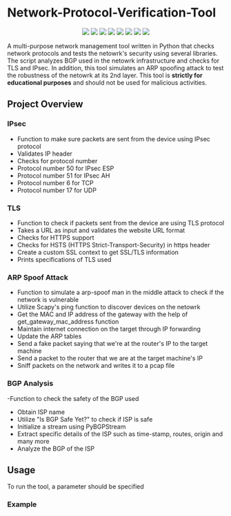 # Network-Protocol-Verification-Tool

<p align="center">
  <img src="https://img.shields.io/badge/language-python-blue.svg">
  <img src="https://img.shields.io/badge/library-Scapy-green.svg">
  <img src="https://img.shields.io/badge/library-Socket-yellow.svg">
  <img src="https://img.shields.io/badge/library-SSL-orange.svg">
  <img src="https://img.shields.io/badge/library-Time-lightgrey.svg">
  <img src="https://img.shields.io/badge/library-Threading-blueviolet.svg">
  <img src="https://img.shields.io/badge/library-PyBGPStream-brightgreen.svg">
  <img src="https://img.shields.io/badge/library-pytz-lightblue.svg">
</p>

A multi-purpose network management tool written in Python that checks network protocols and tests the netowrk's security using several libraries. The script analyzes BGP used in the netowrk infrastructure and checks for TLS and IPsec. In addition, this tool simulates an ARP spoofing attack to test the robustness of the netowrk at its 2nd layer. This tool is **strictly for educational purposes** and should not be used for malicious activities.

## Project Overview

### **IPsec**
  - Function to make sure packets are sent from the device using IPsec protocol
  - Validates IP header
  - Checks for protocol number
  - Protocol number 50 for IPsec ESP
  - Protocol number 51 for IPsec AH
  - Protocol number 6 for TCP
  - Protocol number 17 for UDP

### **TLS**
  - Function to check if packets sent from the device are using TLS protocol
  - Takes a URL as input and validates the website URL format
  - Checks for HTTPS support
  - Checks for HSTS (HTTPS Strict-Transport-Security) in https header
  - Create a custom SSL context to get SSL/TLS information
  - Prints specifications of TLS used

### **ARP Spoof Attack**
  - Function to simulate a arp-spoof man in the middle attack to check if the network is vulnerable
  - Utilize Scapy's ping function to discover devices on the netowrk
  - Get the MAC and IP address of the gateway with the help of get_gateway_mac_address function
  - Maintain internet connection on the target through IP forwarding
  - Update the ARP tables
  - Send a fake packet saying that we're at the router's IP to the target machine
  - Send a packet to the router that we are at the target machine's IP
  - Sniff packets on the network and writes it to a pcap file

### **BGP Analysis**
  -Function to check the safety of the BGP used
  - Obtain ISP name
  - Utilize "Is BGP Safe Yet?" to check if ISP is safe
  - Initialize a stream using PyBGPStream
  - Extract specific details of the ISP such as time-stamp, routes, origin and many more
  - Analyze the BGP of the ISP


## Usage
To run the tool, a parameter should be specified

### Example
